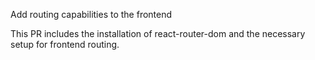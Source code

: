 Add routing capabilities to the frontend

This PR includes the installation of react-router-dom and the necessary setup for frontend routing.
